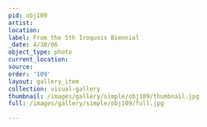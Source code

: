 ```yaml
---
pid: obj109
artist: 
location: 
label: From the 5th Iroquois Biennial
_date: 4/30/06
object_type: photo
current_location: 
source: 
order: '109'
layout: gallery_item
collection: visual-gallery
thumbnail: /images/gallery/simple/obj109/thumbnail.jpg
full: /images/gallery/simple/obj109/full.jpg
 
---
```

